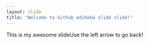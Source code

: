 ```yaml
---
layout: slide
title: "Welcome to Github edihekw slide slide!"
---
```

This is my awesome slideUse the left arrow to go back!
